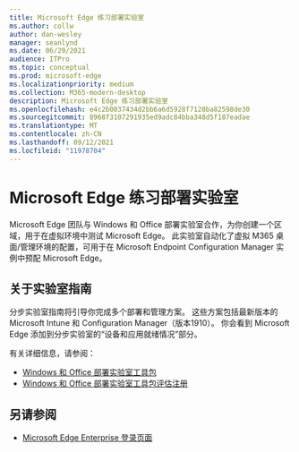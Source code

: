```yaml
---
title: Microsoft Edge 练习部署实验室
ms.author: collw
author: dan-wesley
manager: seanlynd
ms.date: 06/29/2021
audience: ITPro
ms.topic: conceptual
ms.prod: microsoft-edge
ms.localizationpriority: medium
ms.collection: M365-modern-desktop
description: Microsoft Edge 练习部署实验室
ms.openlocfilehash: e4c2b0037434d2bb6a6d5928f7128ba82598de30
ms.sourcegitcommit: 8968f3107291935ed9adc84bba348d5f187eadae
ms.translationtype: MT
ms.contentlocale: zh-CN
ms.lasthandoff: 09/12/2021
ms.locfileid: "11978704"
---
```

# <a name="microsoft-edge-hands-on-deployment-lab"></a>Microsoft Edge 练习部署实验室

Microsoft Edge 团队与 Windows 和 Office 部署实验室合作，为你创建一个区域，用于在虚拟环境中测试 Microsoft Edge。 此实验室自动化了虚拟 M365 桌面/管理环境的配置，可用于在 Microsoft Endpoint Configuration Manager 实例中预配 Microsoft Edge。

## <a name="about-the-lab-guides"></a>关于实验室指南

分步实验室指南将引导你完成多个部署和管理方案。 这些方案包括最新版本的 Microsoft Intune 和 Configuration Manager（版本1910）。 你会看到 Microsoft Edge 添加到分步实验室的“设备和应用就绪情况”部分。

有关详细信息，请参阅：

- [Windows 和 Office 部署实验室工具包](/microsoft-365/enterprise/modern-desktop-deployment-and-management-lab?view=o365-worldwide)
- [Windows 和 Office 部署实验室工具包评估注册](https://www.microsoft.com/evalcenter/evaluate-lab-kit)

## <a name="see-also"></a>另请参阅

- [Microsoft Edge Enterprise 登录页面](https://aka.ms/EdgeEnterprise)